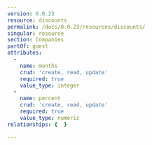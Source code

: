 ```yaml
---
version: 0.0.23
resource: discounts
permalink: /docs/0.0.23/resources/discounts/
singular: resource
section: Companies
partOf: guest
attributes:
  -
    name: months
    crud: 'create, read, update'
    required: true
    value_type: integer
  -
    name: percent
    crud: 'create, read, update'
    required: true
    value_type: numeric
relationships: {  }

---
```

